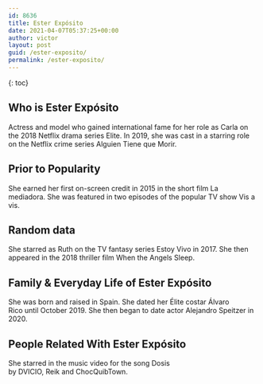 ```yaml
---
id: 8636
title: Ester Expósito
date: 2021-04-07T05:37:25+00:00
author: victor
layout: post
guid: /ester-exposito/
permalink: /ester-exposito/
---
```



{: toc}


## Who is Ester Expósito



Actress and model who gained international fame for her role as Carla on the 2018 Netflix drama series Elite. In 2019, she was cast in a starring role on the Netflix crime series Alguien Tiene que Morir. 

                
                
                
## Prior to Popularity



She earned her first on-screen credit in 2015 in the short film La mediadora. She was featured in two episodes of the popular TV show Vis a vis. 

                
                
                
## Random data



She starred as Ruth on the TV fantasy series Estoy Vivo in 2017. She then appeared in the 2018 thriller film When the Angels Sleep. 

                
                
                
## Family & Everyday Life of Ester Expósito



She was born and raised in Spain. She dated her Élite costar Álvaro Rico until October 2019. She then began to date actor Alejandro Speitzer in 2020.  

                
                
                
## People Related With Ester Expósito



She starred in the music video for the song Dosis by DVICIO, Reik and ChocQuibTown. 

                
              
            
          
          
          
